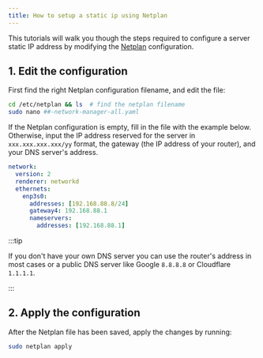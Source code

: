 ```yaml
---
title: How to setup a static ip using Netplan
---
```


This tutorials will walk you though the steps required to configure a server static IP address by modifying the [Netplan](https://netplan.readthedocs.io/en/stable/reference/) configuration.

## 1. Edit the configuration

First find the right Netplan configuration filename, and edit the file:

```bash
cd /etc/netplan && ls  # find the netplan filename
sudo nano ##-network-manager-all.yaml
```

If the Netplan configuration is empty, fill in the file with the example below. Otherwise,
input the IP address reserved for the server in `xxx.xxx.xxx.xxx/yy` format, the gateway (the IP address
of your router), and your DNS server's address.

```yaml
network:
  version: 2
  renderer: networkd
  ethernets:
    enp3s0:
      addresses: [192.168.88.8/24]
      gateway4: 192.168.88.1
      nameservers:
        addresses: [192.168.88.1]
```

:::tip

If you don't have your own DNS server you can use the router's address in most cases or a public DNS server like Google `8.8.8.8` or Cloudflare `1.1.1.1`.

:::

## 2. Apply the configuration

After the Netplan file has been saved, apply the changes by running:

```bash
sudo netplan apply
```
